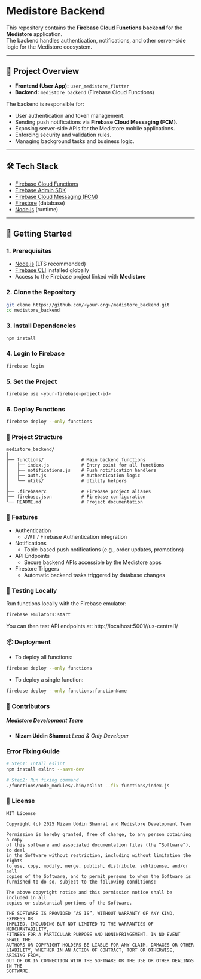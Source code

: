 # Medistore Backend

This repository contains the **Firebase Cloud Functions backend** for the **Medistore** application.  
The backend handles authentication, notifications, and other server-side logic for the Medistore ecosystem.

---

## 📌 Project Overview

- **Frontend (User App):** `user_medistore_flutter`
- **Backend:** `medistore_backend` (Firebase Cloud Functions)

The backend is responsible for:

- User authentication and token management.
- Sending push notifications via **Firebase Cloud Messaging (FCM)**.
- Exposing server-side APIs for the Medistore mobile applications.
- Enforcing security and validation rules.
- Managing background tasks and business logic.

---

## 🛠️ Tech Stack

- [Firebase Cloud Functions](https://firebase.google.com/docs/functions)
- [Firebase Admin SDK](https://firebase.google.com/docs/admin/setup)
- [Firebase Cloud Messaging (FCM)](https://firebase.google.com/docs/cloud-messaging)
- [Firestore](https://firebase.google.com/docs/firestore) (database)
- [Node.js](https://nodejs.org/) (runtime)

---

## 🚀 Getting Started

### 1. Prerequisites

- [Node.js](https://nodejs.org/) (LTS recommended)
- [Firebase CLI](https://firebase.google.com/docs/cli) installed globally
- Access to the Firebase project linked with **Medistore**

### 2. Clone the Repository

```bash
git clone https://github.com/<your-org>/medistore_backend.git
cd medistore_backend
```

### 3. Install Dependencies

```bash
npm install
```

### 4. Login to Firebase

```bash
firebase login
```

### 5. Set the Project

```bash
firebase use <your-firebase-project-id>
```

### 6. Deploy Functions

```bash
firebase deploy --only functions
```

### 📂 Project Structure

```
medistore_backend/
│
├── functions/              # Main backend functions
│   ├── index.js            # Entry point for all functions
│   ├── notifications.js    # Push notification handlers
│   ├── auth.js             # Authentication logic
│   └── utils/              # Utility helpers
│
├── .firebaserc             # Firebase project aliases
├── firebase.json           # Firebase configuration
└── README.md               # Project documentation
```

### 🔔 Features

- Authentication
  - JWT / Firebase Authentication integration
- Notifications
  - Topic-based push notifications (e.g., order updates, promotions)
- API Endpoints
  - Secure backend APIs accessible by the Medistore apps
- Firestore Triggers
  - Automatic backend tasks triggered by database changes

### 🧪 Testing Locally

Run functions locally with the Firebase emulator:

```bash
firebase emulators:start
```

You can then test API endpoints at:
http://localhost:5001/<your-project-id>/us-central1/<functionName>

### 📦 Deployment

- To deploy all functions:

```bash
firebase deploy --only functions
```

- To deploy a single function:

```bash
firebase deploy --only functions:functionName
```

### 👥 Contributors

##### Medistore Development Team

- **Nizam Uddin Shamrat**
  _Lead & Only Developer_

### Error Fixing Guide

```bash
# Step1: Intall eslint
npm install eslint --save-dev

# Step2: Run fixing command
./functions/node_modules/.bin/eslint --fix functions/index.js
```

### 📄 License

```
MIT License

Copyright (c) 2025 Nizam Uddin Shamrat and Medistore Development Team

Permission is hereby granted, free of charge, to any person obtaining a copy
of this software and associated documentation files (the “Software”), to deal
in the Software without restriction, including without limitation the rights
to use, copy, modify, merge, publish, distribute, sublicense, and/or sell
copies of the Software, and to permit persons to whom the Software is
furnished to do so, subject to the following conditions:

The above copyright notice and this permission notice shall be included in all
copies or substantial portions of the Software.

THE SOFTWARE IS PROVIDED “AS IS”, WITHOUT WARRANTY OF ANY KIND, EXPRESS OR
IMPLIED, INCLUDING BUT NOT LIMITED TO THE WARRANTIES OF MERCHANTABILITY,
FITNESS FOR A PARTICULAR PURPOSE AND NONINFRINGEMENT. IN NO EVENT SHALL THE
AUTHORS OR COPYRIGHT HOLDERS BE LIABLE FOR ANY CLAIM, DAMAGES OR OTHER
LIABILITY, WHETHER IN AN ACTION OF CONTRACT, TORT OR OTHERWISE, ARISING FROM,
OUT OF OR IN CONNECTION WITH THE SOFTWARE OR THE USE OR OTHER DEALINGS IN THE
SOFTWARE.
```
